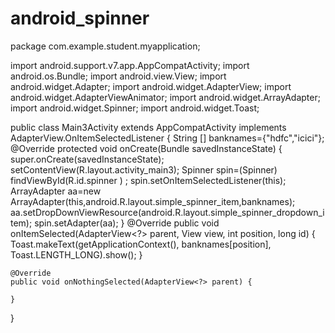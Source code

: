 # android_spinner 
package com.example.student.myapplication;

import android.support.v7.app.AppCompatActivity;
import android.os.Bundle;
import android.view.View;
import android.widget.Adapter;
import android.widget.AdapterView;
import android.widget.AdapterViewAnimator;
import android.widget.ArrayAdapter;
import android.widget.Spinner;
import android.widget.Toast;

public class Main3Activity extends AppCompatActivity implements AdapterView.OnItemSelectedListener  {
String [] banknames={"hdfc","icici"};
    @Override
    protected void onCreate(Bundle savedInstanceState) {
        super.onCreate(savedInstanceState);
        setContentView(R.layout.activity_main3);
        Spinner spin=(Spinner) findViewById(R.id.spinner ) ;
        spin.setOnItemSelectedListener(this);
        ArrayAdapter aa=new
                ArrayAdapter(this,android.R.layout.simple_spinner_item,banknames);
        aa.setDropDownViewResource(android.R.layout.simple_spinner_dropdown_item);
        spin.setAdapter(aa);
    }
    @Override
    public void onItemSelected(AdapterView<?> parent, View view, int position, long id) {
        Toast.makeText(getApplicationContext(), banknames[position], Toast.LENGTH_LONG).show();
    }

    @Override
    public void onNothingSelected(AdapterView<?> parent) {

    }

}
